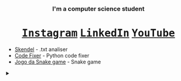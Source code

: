 


<div align="center">
    
### I'm a computer science student
    
# <kbd>[Instagram](https://www.instagram.com/henrique_reinaldi)</kbd> <kbd>[LinkedIn](www.linkedin.com/in/henrique-de-figueiredo-reinaldi-4aa720364)</kbd> <kbd>[YouTube](https://www.youtube.com/@HenriqueReinaldi)</kbd>
</div>

* [Skendel](https://github.com/HenriqF/skendel) - .txt analiser
* [Code Fixer](https://github.com/HenriqF/PythonCodeFixer) - Python code fixer
* [Jogo da Snake game](https://github.com/HenriqF/Jogo-da-Snake-game) - Snake game


</div>
<details>
<summary></summary>
    <div align="center"> 
        <img align=center alt="r" src="https://i.imgur.com/dy24WV6.jpeg"/>
    </div>

</details>
